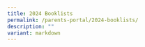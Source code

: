 ```yaml
---
title: 2024 Booklists
permalink: /parents-portal/2024-booklists/
description: ""
variant: markdown
---
```

